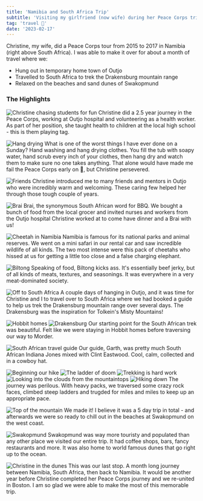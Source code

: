 ```yaml
---
title: 'Namibia and South Africa Trip'
subtitle: 'Visiting my girlfriend (now wife) during her Peace Corps trip'
tag: 'travel 🌴'
date: '2023-02-17'
---
```


Christine, my wife, did a Peace Corps tour from 2015 to 2017 in Namibia (right above South Africa).  I was able to make it over for about a month of travel where we:

- Hung out in temporary home town of Outjo
- Travelled to South Africa to trek the Drakensburg mountain range
- Relaxed on the beaches and sand dunes of Swakopmund 

### The Highlights

![Christine chasing students for fun](/images/posts/africa/health.jpg 'Christine chasing students for fun')
Christine did a 2.5 year journey in the Peace Corps, working at Outjo hospital and volunteering as a health worker.  As part of her position, she taught health to children at the local high school - this is them playing tag.

![Hang drying](/images/posts/africa/hangdry.jpg 'Hang drying')
What is one of the worst things I have ever done on a Sunday?  Hand washing and hang drying clothes.  You fill the tub with soapy water, hand scrub every inch of your clothes, then hang dry and watch them to make sure no one takes anything.  That alone would have made me fail the Peace Corps early on 🤣, but Christine persevered.

![Friends](/images/posts/africa/meimei.jpg 'Friends')
Christine introduced me to many friends and mentors in Outjo who were incredibly warm and welcoming.  These caring few helped her through those tough couple of years.

![Brai](/images/posts/africa/brai.jpg 'Brai')
Brai, the synonymous South African word for BBQ.  We bought a bunch of food from the local grocer and invited nurses and workers from the Outjo hospital Christine worked at to come have dinner and a Brai with us!

![Cheetah in Namibia](/images/posts/africa/cheetah.jpg 'Cheetah in Namibia')
Namibia is famous for its national parks and animal reserves.  We went on a mini safari in our rental car and saw incredible wildlife of all kinds.  The two most intense were this pack of cheetahs who hissed at us for getting a little too close and a false charging elephant.

![Biltong](/images/posts/africa/biltong.jpg 'Biltong')
Speaking of food, Biltong kicks ass.  It's essentially beef jerky, but of all kinds of meats, textures, and seasonings. It was everywhere in a very meat-dominated society.

![Off to South Africa](/images/posts/africa/packed.jpg 'Off to South Africa')
A couple days of hanging in Outjo, and it was time for Christine and I to travel over to South Africa where we had booked a guide to help us trek the Drakensburg mountain range over several days.  The Drakensburg was the inspiration for Tolkein's Misty Mountains!


![Hobbit homes](/images/posts/africa/hobbit.jpg 'Hobbit homes')
![Drakensburg](/images/posts/africa/drakensburg.jpg 'Drakensburg')
Our starting point for the South African trek was beautiful.  Felt like we were staying in Hobbit homes before traversing our way to Morder.

![South African travel guide](/images/posts/africa/garth.jpg 'South African travel guide')
Our guide, Garth, was pretty much South African Indiana Jones mixed with Clint Eastwood.  Cool, calm, collected and in a cowboy hat.

![Beginning our hike](/images/posts/africa/trekkin.jpg 'Beginning our hike')
![The ladder of doom](/images/posts/africa/ladder.jpg 'The ladder of doom')
![Trekking is hard work](/images/posts/africa/hardwork.jpg 'Trekking is hard work')
![Looking into the clouds from the mountaintops](/images/posts/africa/high.jpg 'Looking into the clouds from the mountaintops')
![Hiking down](/images/posts/africa/hiking.jpg 'Hiking down')
The journey was perilous.  With heavy packs, we traversed some crazy rock faces, climbed steep ladders and trugded for miles and miles to keep up an appropriate pace.  

![Top of the mountain](/images/posts/africa/top.jpg 'Top of the mountain')
We made it!  I believe it was a 5 day trip in total - and afterwards we were so ready to chill out in the beaches at Swakopmund on the west coast.

![Swakopmund](/images/posts/africa/swak.jpg 'Swakopmund')
Swakopmund was way more touristy and populated than any other place we visited our entire trip.  It had coffee shops, bars, fancy restaurants and more.  It was also home to world famous dunes that go right up to the ocean.

![Christine in the dunes](/images/posts/africa/weens.jpg 'Christine in the dunes')
This was our last stop.  A month long journey between Namibia, South Africa, then back to Namibia.  It would be another year before Christine completed her Peace Corps journey and we re-united in Boston.  I am so glad we were able to make the most of this memorable trip.

